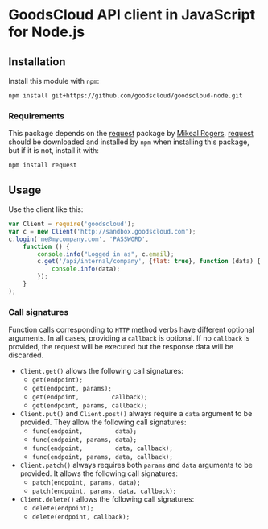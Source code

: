 # GoodsCloud API client in JavaScript for Node.js

## Installation

Install this module with `npm`:

    npm install git+https://github.com/goodscloud/goodscloud-node.git

### Requirements

This package depends on the [request](https://github.com/mikeal/request) package by [Mikeal Rogers](https://github.com/mikeal). [request](https://github.com/mikeal/request) should be downloaded and installed by `npm` when installing this package, but if it is not, install it with:

    npm install request

## Usage

Use the client like this:

```javascript
var Client = require('goodscloud');
var c = new Client('http://sandbox.goodscloud.com');
c.login('me@mycompany.com', 'PASSWORD',
    function () {
        console.info("Logged in as", c.email);
        c.get('/api/internal/company', {flat: true}, function (data) {
            console.info(data);
        });
    }
);
```

### Call signatures

Function calls corresponding to `HTTP` method verbs have different optional arguments. In all cases, providing a `callback` is optional. If no `callback` is provided, the request will be executed but the response data will be discarded.

 * `Client.get()` allows the following call signatures:
    * `get(endpoint);`
    * `get(endpoint, params);`
    * `get(endpoint,         callback);`
    * `get(endpoint, params, callback);`
 * `Client.put()` and `Client.post()` always require a `data` argument to be provided. They allow the following call signatures:
    * `func(endpoint,         data);`
    * `func(endpoint, params, data);`
    * `func(endpoint,         data, callback);`
    * `func(endpoint, params, data, callback);`
 * `Client.patch()` always requires both `params` and `data` arguments to be provided. It allows the following call signatures:
    * `patch(endpoint, params, data);`
    * `patch(endpoint, params, data, callback);`
 * `Client.delete()` allows the following call signatures:
    * `delete(endpoint);`
    * `delete(endpoint, callback);`
